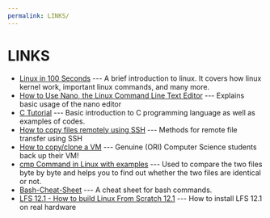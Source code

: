 ```yaml
---
permalink: LINKS/
---
```


# LINKS

* [Linux in 100 Seconds](https://www.youtube.com/watch?v=rrB13utjYV4) --- 
A brief introduction to linux. 
It covers how linux kernel work, important linux commands, and many more.
* [How to Use Nano, the Linux Command Line Text Editor](https://linuxize.com/post/how-to-use-nano-text-editor/) --- Explains basic usage of the nano editor
* [C Tutorial](https://www.w3schools.com/c/c_intro.php?external_link=true) --- Basic introduction to C programming language as well as examples of codes.
* [How to copy files remotely using SSH](https://www.simplified.guide/ssh/copy-file) --- Methods for remote file transfer using SSH
* [How to copy/clone a VM](https://forums.virtualbox.org/viewtopic.php?p=245067) --- Genuine (ORI) Computer Science students back up their VM!
* [cmp Command in Linux with examples](https://www.geeksforgeeks.org/cmp-command-in-linux-with-examples/) --- Used to compare the two files byte by byte and helps you to find out whether the two files are identical or not.
* [Bash-Cheat-Sheet](https://github.com/RehanSaeed/Bash-Cheat-Sheet) --- A cheat sheet for bash commands.
* [LFS 12.1 - How to build Linux From Scratch 12.1](https://www.youtube.com/playlist?list=PLyc5xVO2uDsCKdz6-Ojah0o-ZTqGE7HEX) --- How to install LFS 12.1 on real hardware
